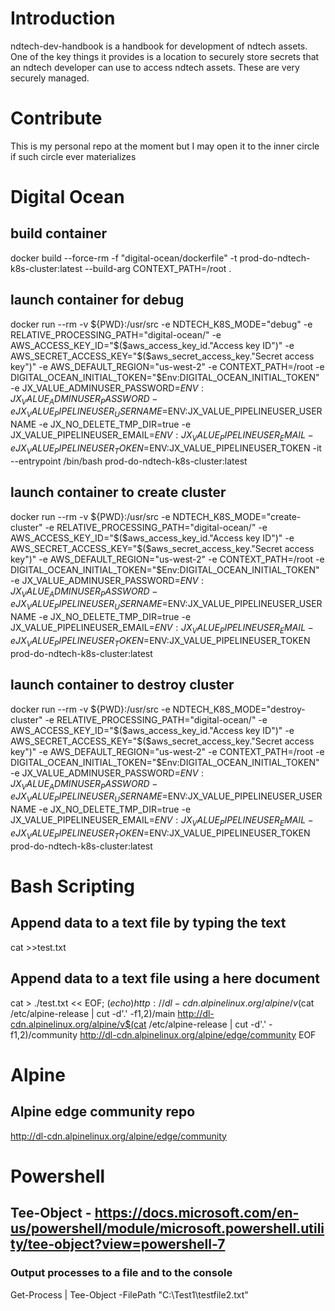 # Introduction 
ndtech-dev-handbook is a handbook for development of ndtech assets. One of the key things it provides is a location to securely store secrets that an ndtech developer can use to access ndtech assets. These are very securely managed. 

# Contribute
This is my personal repo at the moment but I may open it to the inner circle if such circle ever materializes

# Digital Ocean
## build container
docker build --force-rm -f "digital-ocean/dockerfile" -t prod-do-ndtech-k8s-cluster:latest --build-arg CONTEXT_PATH=/root .

## launch container for debug
docker run --rm -v ${PWD}:/usr/src -e NDTECH_K8S_MODE="debug" -e RELATIVE_PROCESSING_PATH="digital-ocean/" -e AWS_ACCESS_KEY_ID="$($aws_access_key_id."Access key ID")" -e AWS_SECRET_ACCESS_KEY="$($aws_secret_access_key."Secret access key")" -e AWS_DEFAULT_REGION="us-west-2" -e CONTEXT_PATH=/root -e DIGITAL_OCEAN_INITIAL_TOKEN="$Env:DIGITAL_OCEAN_INITIAL_TOKEN" -e JX_VALUE_ADMINUSER_PASSWORD=$ENV:JX_VALUE_ADMINUSER_PASSWORD -e JX_VALUE_PIPELINEUSER_USERNAME=$ENV:JX_VALUE_PIPELINEUSER_USERNAME -e JX_NO_DELETE_TMP_DIR=true -e JX_VALUE_PIPELINEUSER_EMAIL=$ENV:JX_VALUE_PIPELINEUSER_EMAIL -e JX_VALUE_PIPELINEUSER_TOKEN=$ENV:JX_VALUE_PIPELINEUSER_TOKEN -it --entrypoint /bin/bash prod-do-ndtech-k8s-cluster:latest

## launch container to create cluster
docker run --rm -v ${PWD}:/usr/src -e NDTECH_K8S_MODE="create-cluster" -e RELATIVE_PROCESSING_PATH="digital-ocean/" -e 
AWS_ACCESS_KEY_ID="$($aws_access_key_id."Access key ID")" -e AWS_SECRET_ACCESS_KEY="$($aws_secret_access_key."Secret access key")" -e AWS_DEFAULT_REGION="us-west-2" -e CONTEXT_PATH=/root -e DIGITAL_OCEAN_INITIAL_TOKEN="$Env:DIGITAL_OCEAN_INITIAL_TOKEN" -e JX_VALUE_ADMINUSER_PASSWORD=$ENV:JX_VALUE_ADMINUSER_PASSWORD -e JX_VALUE_PIPELINEUSER_USERNAME=$ENV:JX_VALUE_PIPELINEUSER_USERNAME -e JX_NO_DELETE_TMP_DIR=true -e JX_VALUE_PIPELINEUSER_EMAIL=$ENV:JX_VALUE_PIPELINEUSER_EMAIL -e JX_VALUE_PIPELINEUSER_TOKEN=$ENV:JX_VALUE_PIPELINEUSER_TOKEN prod-do-ndtech-k8s-cluster:latest

## launch container to destroy cluster
docker run --rm -v ${PWD}:/usr/src -e NDTECH_K8S_MODE="destroy-cluster" -e RELATIVE_PROCESSING_PATH="digital-ocean/" -e 
AWS_ACCESS_KEY_ID="$($aws_access_key_id."Access key ID")" -e AWS_SECRET_ACCESS_KEY="$($aws_secret_access_key."Secret access key")" -e AWS_DEFAULT_REGION="us-west-2" -e CONTEXT_PATH=/root -e DIGITAL_OCEAN_INITIAL_TOKEN="$Env:DIGITAL_OCEAN_INITIAL_TOKEN" -e JX_VALUE_ADMINUSER_PASSWORD=$ENV:JX_VALUE_ADMINUSER_PASSWORD -e JX_VALUE_PIPELINEUSER_USERNAME=$ENV:JX_VALUE_PIPELINEUSER_USERNAME -e JX_NO_DELETE_TMP_DIR=true -e JX_VALUE_PIPELINEUSER_EMAIL=$ENV:JX_VALUE_PIPELINEUSER_EMAIL -e JX_VALUE_PIPELINEUSER_TOKEN=$ENV:JX_VALUE_PIPELINEUSER_TOKEN prod-do-ndtech-k8s-cluster:latest

# Bash Scripting
## Append data to a text file by typing the text
cat >>test.txt

## Append data to a text file using a here document
cat > ./test.txt << EOF; $(echo)
http://dl-cdn.alpinelinux.org/alpine/v$(cat /etc/alpine-release | cut -d'.' -f1,2)/main
http://dl-cdn.alpinelinux.org/alpine/v$(cat /etc/alpine-release | cut -d'.' -f1,2)/community
http://dl-cdn.alpinelinux.org/alpine/edge/community
EOF

# Alpine
## Alpine edge community repo
http://dl-cdn.alpinelinux.org/alpine/edge/community

# Powershell
## Tee-Object - https://docs.microsoft.com/en-us/powershell/module/microsoft.powershell.utility/tee-object?view=powershell-7
### Output processes to a file and to the console
Get-Process | Tee-Object -FilePath "C:\Test1\testfile2.txt"

